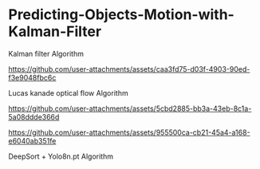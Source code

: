 # Predicting-Objects-Motion-with-Kalman-Filter

Kalman filter Algorithm

https://github.com/user-attachments/assets/caa3fd75-d03f-4903-90ed-f3e9048fbc6c

Lucas kanade optical flow Algorithm 

https://github.com/user-attachments/assets/5cbd2885-bb3a-43eb-8c1a-5a08ddde366d


https://github.com/user-attachments/assets/955500ca-cb21-45a4-a168-e6040ab351fe


DeepSort + Yolo8n.pt Algorithm 
